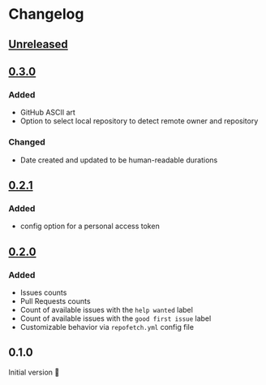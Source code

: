 # Changelog

## [Unreleased]

## [0.3.0]

### Added

- GitHub ASCII art
- Option to select local repository to detect remote owner and repository

### Changed

- Date created and updated to be human-readable durations

## [0.2.1]

### Added

- config option for a personal access token

## [0.2.0]

### Added

- Issues counts
- Pull Requests counts
- Count of available issues with the `help wanted` label
- Count of available issues with the `good first issue` label
- Customizable behavior via `repofetch.yml` config file

## 0.1.0
Initial version :tada:

[Unreleased]: https://github.com/spenserblack/repofetch/compare/v0.3.0...HEAD
[0.3.0]: https://github.com/spenserblack/repofetch/compare/v0.2.1...v0.3.0
[0.2.1]: https://github.com/spenserblack/repofetch/compare/v0.2.0...v0.2.1
[0.2.0]: https://github.com/spenserblack/repofetch/compare/v0.1.0...v0.2.0
